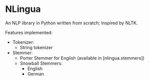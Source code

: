 # NLingua

An NLP library in Python written from scratch; Inspired by NLTK.

Features implemented:
- Tokenizer:
  - String tokenizer
- Stemmer:
  - Porter Stemmer for English (available in [nlingua.stemmers])
  - Snowball Stemmers:
    - English
    - German
